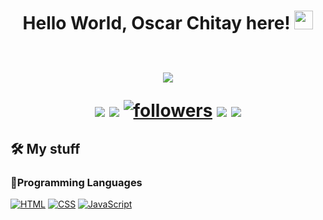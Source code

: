 <h1 align="center">
  Hello World, Oscar Chitay here!
  <!-- Hand gift-->
  <img src="https://media.giphy.com/media/hvRJCLFzcasrR4ia7z/giphy.gif" width='30'>
  
<br/>
<br/>
  
  <!-- Typing SVG by DenverCoder1 - https://github.com/DenverCoder1/readme-typing-svg -->
  <p align="center">
  <a href="https://github.com/DenverCoder1/readme-typing-svg"><img src="https://readme-typing-svg.herokuapp.com?lines=Systems+Enginering+Student;Always%20learning%20new%20things&Tech%20Enthusiastic&center=true&width=380&height=45" /></a></a>
</p>



  <!--BADGES-->

<p>
  
  
  <img src="https://custom-icon-badges.demolab.com/badge/-oscarchitayy@gmail.com-red?style=for-the-badge&logo=mention&logoColor=white" />

  <img src="https://custom-icon-badges.demolab.com/badge/-LinkedIn-yellow?style=for-the-badge&logoColor=white&logo=linkeIn"/>

<a href="https://github.com/OscarChitay?tab=followers">
    <img alt="followers" title="Follow me on Github" src="https://custom-icon-badges.demolab.com/github/followers/OscarChitay?color=55960c&labelColor=488207&style=for-the-badge&logo=person-add&label=Follow&logoColor=white"/></a>
     <a href="https://github.com/OscarChitay?tab=repositories">
<img src="https://custom-icon-badges.demolab.com/badge/-My%20Repos-purple?style=for-the-badge&logoColor=white&logo=repo"/></a>
 <img src="https://custom-icon-badges.demolab.com/badge/Location-Guatemala-blue?style=for-the-badge&logo=location&logoColor=white"></a>
    

</p>
  
</h1>
  


## 🛠️ My stuff

### 🎯Programming Languages

<p>
      <a href="https://github.com/search?q=user%3ADenverCoder1+is%3Arepo+language%3Ahtml"><img alt="HTML" src="https://img.shields.io/badge/HTML%20-%23E34F26.svg?logo=html5&logoColor=white"></a>
          <a href="https://github.com/search?q=user%3ADenverCoder1+is%3Arepo+language%3Acss"><img alt="CSS" src="https://img.shields.io/badge/CSS%20-%231572B6.svg?logo=css3&logoColor=white"></a>
              <a href="https://github.com/search?q=user%3ADenverCoder1+is%3Arepo+language%3Ajavascript"><img alt="JavaScript" src="https://img.shields.io/badge/JavaScript%20-%23F7DF1E.svg?logo=javascript&logoColor=black"></a>
              
              

  
</p>
  
